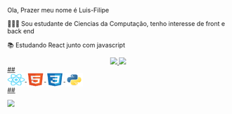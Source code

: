 


Ola, Prazer meu nome é Luis-Filipe

🧑🏿‍💻 Sou estudante de Ciencias da Computação, tenho interesse de front e back end

📚 Estudando React junto com javascript
 

<div align="center">
  <a href="https://github.com/onelouis">
  <img height="180em" src="https://github-readme-stats.vercel.app/api?username=onelouis&show_icons=true&theme=codeSTACKr&include_all_commits=true&count_private=true"/>
  <img height="180em" src="https://github-readme-stats.vercel.app/api/top-langs/?username=onelouis&layout=compact&langs_count=7&theme=codeSTACKr"/>
</div>
 ##
 <div>
  <img align="center" alt="Luis-React" height="30" width="40" src="https://raw.githubusercontent.com/devicons/devicon/master/icons/react/react-original.svg">
  <img align="center" alt="Luis-HTML" height="30" width="40" src="https://raw.githubusercontent.com/devicons/devicon/master/icons/html5/html5-original.svg">
  <img align="center" alt="Luis-CSS" height="30" width="40" src="https://raw.githubusercontent.com/devicons/devicon/master/icons/css3/css3-original.svg">
  <img align="center" alt="Luis-Python" height="30" width="40" src="https://raw.githubusercontent.com/devicons/devicon/master/icons/python/python-original.svg">
 </div>
 ##
<div>

<a href="https://www.linkedin.com/in/luis-filipe-ab3416214" target="_blank"><img src="https://img.shields.io/badge/-LinkedIn-%230077B5?style=for-the-badge&logo=linkedin&logoColor=white" target="_blank"></a>
</div>
